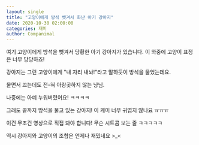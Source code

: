 ```yaml
---
layout: single
title: "고양이에게 방석 뺏겨서 화난 아기 강아지"
date: 2020-10-30 02:00:00
categories: 재미
author: Companimal
---
```


여기 고양이에게 방석을 뺏겨서 당황한 아기 강아지가 있습니다. 이 와중에 고양이 표정은 너무 당당하죠!

강아지는 그런 고양이에게 "내 자리 내놔!"라고 말하듯이 방석을 물었는데요.

물면서 끄는데도 전-혀 아랑곳하지 않는 냥님.

나중에는 아예 누워버렸어요! ㅋㅋㅋㅋ

그래도 끝까지 방석을 물고 있는 강아지! 이 케미 너무 귀엽지 않나요 ㅠㅠㅠ

이건 무조건 영상으로 직접 봐야 합니다! 무슨 시트콤 보는 줄 ㅋㅋㅋㅋㅋ

역시 강아지와 고양이의 조합은 언제나 재밌네요 &gt;\_&lt;
